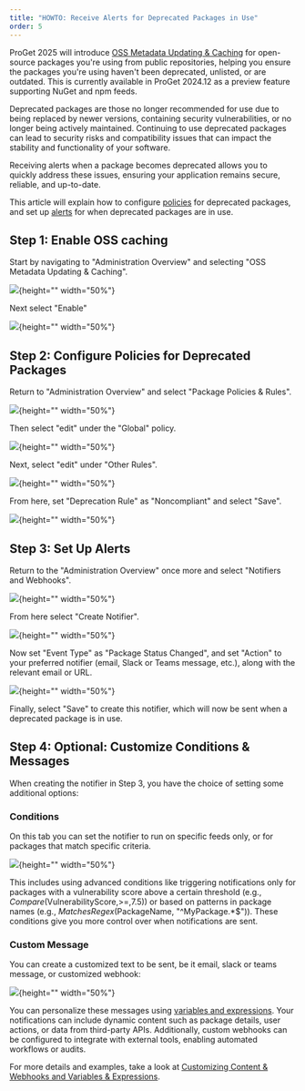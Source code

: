 ```yaml
---
title: "HOWTO: Receive Alerts for Deprecated Packages in Use"
order: 5
---
```


ProGet 2025 will introduce [OSS Metadata Updating & Caching](/docs/proget/sca/policies#oss-metadata-updating-caching) for open-source packages you're using from public repositories, helping you ensure the packages you're using haven't been deprecated, unlisted, or are outdated. This is currently available in ProGet 2024.12 as a preview feature supporting NuGet and npm feeds.

Deprecated packages are those no longer recommended for use due to being replaced by newer versions, containing security vulnerabilities, or no longer being actively maintained. Continuing to use deprecated packages can lead to security risks and compatibility issues that can impact the stability and functionality of your software. 

Receiving alerts when a package becomes deprecated allows you to quickly address these issues, ensuring your application remains secure, reliable, and up-to-date.

This article will explain how to configure [policies](/docs/proget/sca/policies) for deprecated packages, and set up [alerts](https://docs.inedo.com/docs/proget/administration/proget-notifications-webhooks) for when deprecated packages are in use.

## Step 1: Enable OSS caching

Start by navigating to "Administration Overview" and selecting "OSS Metadata Updating & Caching".

![](/resources/docs/proget-admin-osscaching.jpg){height="" width="50%"}

Next select "Enable"

![](/resources/docs/proget-osscaching-enable.jpg){height="" width="50%"}

## Step 2: Configure Policies for Deprecated Packages

Return to "Administration Overview" and select "Package Policies & Rules".

![](/resources/docs/proget-admin-policies.jpg){height="" width="50%"}

Then select "edit" under the "Global" policy.

![](/resources/docs/proget-policies-edit.jpg){height="" width="50%"}

Next, select "edit" under "Other Rules".

![](/resources/docs/proget-policies-edit-other.jpg){height="" width="50%"}

From here, set "Deprecation Rule" as "Noncompliant" and select "Save".

![](/resources/docs/proget-policies-other-deprecated.jpg){height="" width="50%"}

## Step 3: Set Up Alerts

Return to the "Administration Overview" once more and select "Notifiers and Webhooks".

![](/resources/docs/proget-admin-notifiers.jpg){height="" width="50%"}

From here select "Create Notifier".

![](/resources/docs/proget-notifiers-create.jpg){height="" width="50%"}

Now set "Event Type" as "Package Status Changed", and set "Action" to your preferred notifier (email, Slack or Teams message, etc.), along with the relevant email or URL.

![](/resources/docs/proget-notifiers-new-slack.jpg){height="" width="50%"}

Finally, select "Save" to create this notifier, which will now be sent when a deprecated package is in use.

## Step 4: Optional: Customize Conditions & Messages

When creating the notifier in Step 3, you have the choice of setting some additional options:

### Conditions
On this tab you can set the notifier to run on specific feeds only, or for packages that match specific criteria.

![](/resources/docs/proget-notifiers-new-conditions.jpg){height="" width="50%"}

This includes using advanced conditions like triggering notifications only for packages with a vulnerability score above a certain threshold (e.g., $Compare($VulnerabilityScore,>=,7.5)) or based on patterns in package names (e.g., $MatchesRegex($PackageName, "^MyPackage\.*$")). These conditions give you more control over when notifications are sent.

### Custom Message
You can create a customized text to be sent, be it email, slack or teams message, or customized webhook:

![](/resources/docs/proget-notifiers-new-message.jpg){height="" width="50%"}

You can personalize these messages using [variables and expressions](/docs/proget/administration/proget-notifications-webhooks/proget-notifications-custom-webhook#variables-expressions). Your notifications can include dynamic content such as package details, user actions, or data from third-party APIs. Additionally, custom webhooks can be configured to integrate with external tools, enabling automated workflows or audits. 

For more details and examples, take a look at [Customizing Content & Webhooks and Variables & Expressions](/docs/proget/administration/proget-notifications-webhooks/proget-notifications-custom-webhook).
